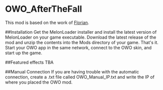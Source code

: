 # OWO_AfterTheFall
This mod is based on the work of [Florian](https://github.com/floh-bhaptics).

##Installation
Get the MelonLoader installer and install the latest version of MelonLoader on your game executable. Download the latest release of the mod and unzip the contents into the Mods directory of your game. That's it. Start your OWO app in the same network, connect to the OWO skin, and start up the game.

##Featured effects
TBA

##Manual Connection
If you are having trouble with the automatic connection, create a .txt file called OWO_Manual_IP.txt and write the IP of where you placed the OWO mod.
